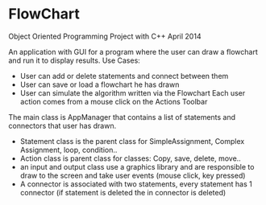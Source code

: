 # FlowChart
Object Oriented Programming Project with C++
April 2014

An application with GUI for a program where the user can draw a flowchart and run it to display results.
Use Cases: 
- User can add or delete statements and connect between them
- User can save or load a flowchart he has drawn
- User can simulate the algorithm written via the Flowchart
Each user action comes from a mouse click on the Actions Toolbar

The main class is AppManager that contains a list of statements and connectors that user has drawn. 
- Statement class is the parent class for SimpleAssignment, Complex Assignment, loop, condition..
- Action class is parent class for classes: Copy, save, delete, move..
- an input and output class use a graphics library and are responsible to draw to the screen and take user events (mouse click, key pressed)
- A connector is associated with two statements, every statement has 1 connector (if statement is deleted the in connector is deleted)
